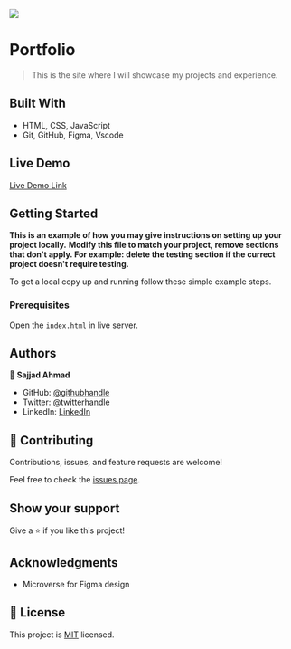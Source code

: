 ![](https://img.shields.io/badge/Microverse-blueviolet)

# Portfolio

> This is the site where I will showcase my projects and experience.


## Built With

- HTML, CSS, JavaScript
- Git, GitHub, Figma, Vscode

## Live Demo

[Live Demo Link](https://amazing-rugelach-a94b10.netlify.app/)


## Getting Started

**This is an example of how you may give instructions on setting up your project locally.**
**Modify this file to match your project, remove sections that don't apply. For example: delete the testing section if the currect project doesn't require testing.**


To get a local copy up and running follow these simple example steps.

### Prerequisites

Open the `index.html` in live server.

## Authors

👤 **Sajjad Ahmad**

- GitHub: [@githubhandle](https://github.com/SajjadAhmad14)
- Twitter: [@twitterhandle](https://twitter.com/Sajjad_Ahmad14)
- LinkedIn: [LinkedIn](https://linkedin.com/in/sajjadahmad14)

## 🤝 Contributing

Contributions, issues, and feature requests are welcome!

Feel free to check the [issues page](https://github.com/SajjadAhmad14/My-Portfolio/issues).

## Show your support

Give a ⭐️ if you like this project!

## Acknowledgments

- Microverse for Figma design

## 📝 License

This project is [MIT](./MIT.md) licensed.
